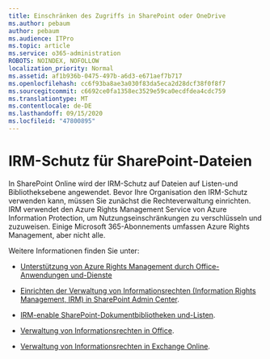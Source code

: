 ```yaml
---
title: Einschränken des Zugriffs in SharePoint oder OneDrive
ms.author: pebaum
author: pebaum
ms.audience: ITPro
ms.topic: article
ms.service: o365-administration
ROBOTS: NOINDEX, NOFOLLOW
localization_priority: Normal
ms.assetid: af1b936b-0475-497b-a6d3-e671aef7b717
ms.openlocfilehash: cc6f93ba8ae3a030f83da5eca2d28dcf38f0f8f7
ms.sourcegitcommit: c6692ce0fa1358ec3529e59ca0ecdfdea4cdc759
ms.translationtype: MT
ms.contentlocale: de-DE
ms.lasthandoff: 09/15/2020
ms.locfileid: "47800895"
---
```

# <a name="irm-protection-to-sharepoint-files"></a>IRM-Schutz für SharePoint-Dateien


In SharePoint Online wird der IRM-Schutz auf Dateien auf Listen-und Bibliotheksebene angewendet. Bevor Ihre Organisation den IRM-Schutz verwenden kann, müssen Sie zunächst die Rechteverwaltung einrichten. IRM verwendet den Azure Rights Management Service von Azure Information Protection, um Nutzungseinschränkungen zu verschlüsseln und zuzuweisen. Einige Microsoft 365-Abonnements umfassen Azure Rights Management, aber nicht alle. 

Weitere Informationen finden Sie unter:

- [Unterstützung von Azure Rights Management durch Office-Anwendungen und-Dienste](https://docs.microsoft.com/azure/information-protection/understand-explore/office-apps-services-support)

- [Einrichten der Verwaltung von Informationsrechten (Information Rights Management, IRM) in SharePoint Admin Center](https://docs.microsoft.com/microsoft-365/compliance/set-up-irm-in-sp-admin-center).

- [IRM-enable SharePoint-Dokumentbibliotheken und-Listen](https://docs.microsoft.com/microsoft-365/compliance/set-up-irm-in-sp-admin-center#irm-enable-sharepoint-document-libraries-and-lists).

- [Verwaltung von Informationsrechten in Office](https://support.office.com/Article/Information-Rights-Management-in-Office-c7a70797-6b1e-493f-acf7-92a39b85e30c).

- [Verwaltung von Informationsrechten in Exchange Online](https://docs.microsoft.com/microsoft-365/compliance/information-rights-management-in-exchange-online).


